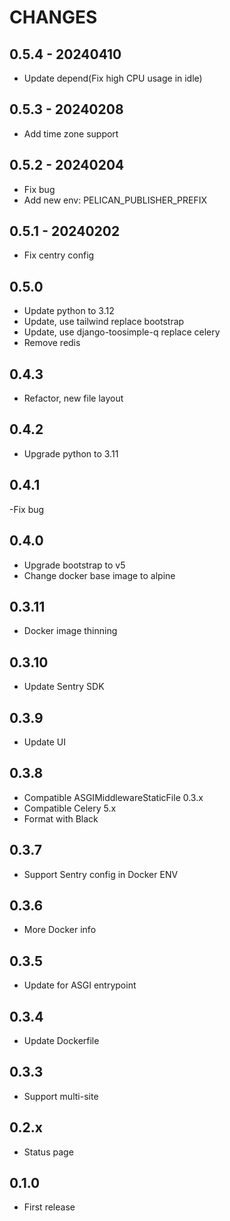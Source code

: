 # CHANGES

## 0.5.4 - 20240410

- Update depend(Fix high CPU usage in idle)

## 0.5.3 - 20240208

- Add time zone support

## 0.5.2 - 20240204

- Fix bug
- Add new env: PELICAN_PUBLISHER_PREFIX

## 0.5.1 - 20240202

- Fix centry config

## 0.5.0

- Update python to 3.12
- Update, use tailwind replace bootstrap
- Update, use django-toosimple-q replace celery
- Remove redis

## 0.4.3

- Refactor, new file layout

## 0.4.2

- Upgrade python to 3.11

## 0.4.1

-Fix bug

## 0.4.0

- Upgrade bootstrap to v5
- Change docker base image to alpine

## 0.3.11

- Docker image thinning

## 0.3.10

- Update Sentry SDK

## 0.3.9

- Update UI

## 0.3.8

- Compatible ASGIMiddlewareStaticFile 0.3.x
- Compatible Celery 5.x
- Format with Black

## 0.3.7

- Support Sentry config in Docker ENV

## 0.3.6

- More Docker info

## 0.3.5

- Update for ASGI entrypoint

## 0.3.4

- Update Dockerfile

## 0.3.3

- Support multi-site

## 0.2.x

- Status page

## 0.1.0

- First release
